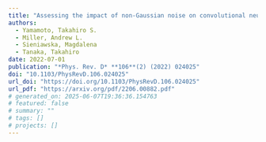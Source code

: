 ```yaml
---
title: "Assessing the impact of non-Gaussian noise on convolutional neural networks that search for continuous gravitational waves"
authors:
  - Yamamoto, Takahiro S.
  - Miller, Andrew L.
  - Sieniawska, Magdalena
  - Tanaka, Takahiro
date: 2022-07-01
publication: "*Phys. Rev. D* **106**(2) (2022) 024025"
doi: "10.1103/PhysRevD.106.024025"
url_doi: "https://doi.org/10.1103/PhysRevD.106.024025"
url_pdf: "https://arxiv.org/pdf/2206.00882.pdf"
# generated_on: 2025-06-07T19:36:36.154763
# featured: false
# summary: ""
# tags: []
# projects: []
---
```

